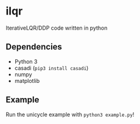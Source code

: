 # ilqr
IterativeLQR/DDP code written in python

## Dependencies
 - Python 3
 - casadi (`pip3 install casadi`)
 - numpy
 - matplotlib

## Example
Run the unicycle example with `python3 example.py`!
